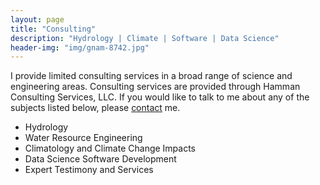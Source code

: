 ```yaml
---
layout: page
title: "Consulting"
description: "Hydrology | Climate | Software | Data Science"
header-img: "img/gnam-8742.jpg"
---
```


I provide limited consulting services in a broad range of science and engineering areas. Consulting services are provided through Hamman Consulting Services, LLC. If you would like to talk to me about any of the subjects listed below, please [contact](/contact) me.

- Hydrology
- Water Resource Engineering
- Climatology and Climate Change Impacts
- Data Science Software Development
- Expert Testimony and Services
